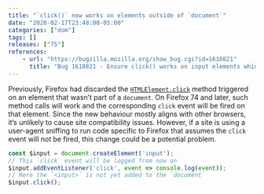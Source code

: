 ```yaml
---
title: "`click()` now works on elements outside of `document`"
date: "2020-02-17T23:48:00-05:00"
categories: ["dom"]
tags: []
releases: ["75"]
references:
    - url: "https://bugzilla.mozilla.org/show_bug.cgi?id=1610821"
      title: "Bug 1610821 - Ensure click() works on input elements which are disconnected from a document"
---
```

Previously, Firefox had discarded the [`HTMLElement.click`](https://developer.mozilla.org/docs/Web/API/HTMLElement/click) method triggered on an element that wasn’t part of a `document`. On Firefox 74 and later, such method calls will work and the corresponding `click` event will be fired on that element. Since the new behaviour mostly aligns with other browsers, it’s unlikely to cause site compatibility issues. However, if a site is using a user-agent sniffing to run code specific to Firefox that assumes the `click` event will not be fired, this change could be a potential problem.

```js
const $input = document.createElement('input');
// This `click` event will be logged from now on
$input.addEventListener('click', event => console.log(event));
// Here the `<input>` is not yet added to the `document`
$input.click();
```

